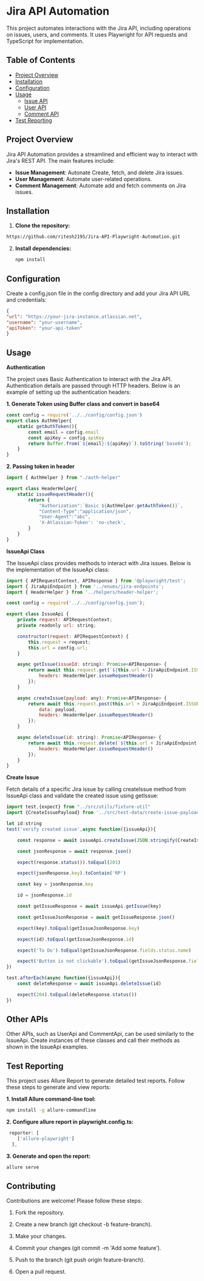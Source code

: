 # Jira API Automation

This project automates interactions with the Jira API, including operations on issues, users, and comments. It uses Playwright for API requests and TypeScript for implementation.

## Table of Contents
- [Project Overview](#project-overview)
- [Installation](#installation)
- [Configuration](#configuration)
- [Usage](#usage)
  - [Issue API](#issue-api)
  - [User API](#user-api)
  - [Comment API](#comment-api)
- [Test Reporting](#test-reporting)
## Project Overview
Jira API Automation provides a streamlined and efficient way to interact with Jira's REST API. The main features include:

- **Issue Management**: Autonate Create, fetch, and delete Jira issues.
- **User Management**: Automate user-related operations.
- **Comment Management**: Automate add and fetch comments on Jira issues.
## Installation
1. **Clone the repository:**
```bash
https://github.com/ritesh2195/Jira-API-Playwright-Automation.git
```
2. **Install dependencies:**

   ```bash
   npm install
## Configuration
  Create a config.json file in the config directory and add your Jira API URL and credentials:
  ```json
{
  "url": "https://your-jira-instance.atlassian.net",
  "username": "your-username",
  "apiToken": "your-api-token"
}
```
## Usage
**Authentication**

The project uses Basic Authentication to interact with the Jira API. Authentication details are passed through HTTP headers. Below is an example of setting up the authentication headers:

**1. Generate Token using Buffer class and convert in base64**
```javascript
const config = require('../../config/config.json')
export class AuthHelper{
    static getAuthToken(){
        const email = config.email
        const apiKey = config.apiKey
        return Buffer.from(`${email}:${apiKey}`).toString('base64');
    }
}
```
**2. Passing token in header**
```javascript
import { AuthHelper } from "./auth-helper"

export class HeaderHelper{
    static issueRequestHeader(){
        return {
            "Authorization":`Basic ${AuthHelper.getAuthToken()}`,
            "Content-Type":"application/json",
            "User-Agent":"abc",
            'X-Atlassian-Token': 'no-check',
        }
    }
}
```
**IssueApi Class**

The IssueApi class provides methods to interact with Jira issues. Below is the implementation of the IssueApi class:
```javascript
import { APIRequestContext, APIResponse } from '@playwright/test';
import { JiraApiEndpoint } from '../enums/jira-endpoints';
import { HeaderHelper } from '../helpers/header-helper';

const config = require('../../config/config.json');

export class IssueApi {
    private request: APIRequestContext;
    private readonly url: string;

    constructor(request: APIRequestContext) {
        this.request = request;
        this.url = config.url;
    }

    async getIssue(issueId: string): Promise<APIResponse> {
        return await this.request.get(`${this.url + JiraApiEndpoint.ISSUE}/${issueId}`, {
            headers: HeaderHelper.issueRequestHeader()
        });
    }

    async createIssue(payload: any): Promise<APIResponse> {
        return await this.request.post(this.url + JiraApiEndpoint.ISSUE, {
            data: payload,
            headers: HeaderHelper.issueRequestHeader()
        });
    }

    async deleteIssue(id: string): Promise<APIResponse> {
        return await this.request.delete(`${this.url + JiraApiEndpoint.ISSUE}/${id}`, {
            headers: HeaderHelper.issueRequestHeader()
        });
    }
}

```
**Create Issue**

Fetch details of a specific Jira issue by calling createIssue method from IssueApi class and validate the created issue using getIssue:
```javascript
import test,{expect} from "../src/utils/fixture-util"
import {CreateIssuePayload} from '../src/test-data/create-issue-payload'

let id:string
test('verify created issue',async function({issueApi}){

    const response = await issueApi.createIssue(JSON.stringify(CreateIssuePayload.createBugPayload()))

    const jsonResponse = await response.json()

    expect(response.status()).toEqual(201)

    expect(jsonResponse.key).toContain('RP')

    const key = jsonResponse.key

    id = jsonResponse.id

    const getIssueResponse = await issueApi.getIssue(key)

    const getIssueJsonResponse = await getIssueResponse.json()

    expect(key).toEqual(getIssueJsonResponse.key)

    expect(id).toEqual(getIssueJsonResponse.id)

    expect('To Do').toEqual(getIssueJsonResponse.fields.status.name)

    expect('Button is not clickable').toEqual(getIssueJsonResponse.fields.summary)
})

test.afterEach(async function({issueApi}){
    const deleteResponse = await issueApi.deleteIssue(id)

    expect(204).toEqual(deleteResponse.status())
})
```
## Other APIs
Other APIs, such as UserApi and CommentApi, can be used similarly to the IssueApi. Create instances of these classes and call their methods as shown in the IssueApi examples.

## Test Reporting
This project uses Allure Report to generate detailed test reports. Follow these steps to generate and view reports:

**1. Install Allure command-line tool:**
```bash
npm install -g allure-commandline
``` 
**2. Configure allure report in playwright.config.ts:**
```javascript
 reporter: [
    ['allure-playwright']
  ],
```
**3. Generate and open the report:**
```bash
allure serve
```
## Contributing

Contributions are welcome! Please follow these steps:

1. Fork the repository.

2. Create a new branch (git checkout -b feature-branch).

3. Make your changes.

4. Commit your changes (git commit -m 'Add some feature').

5. Push to the branch (git push origin feature-branch).

6. Open a pull request.
